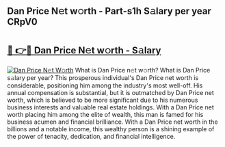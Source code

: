 ## Dan Price N𝚎t w𝚘rth - Part-s1h S𝚊lary per year CRpV0

# <h2><a href="http://gc18or5.nevu.top/?p=Dan+Price">🔗 👉🔴 Dan Price N𝚎t w𝚘rth - S𝚊lary</a></h2>

[![Dan Price N𝚎t W𝚘rth](https://i.imgur.com/Oavwk0R.jpeg)](http://gc18or5.nevu.top/?p=Dan+Price)
What is Dan Price n𝚎t w𝚘rth? What is Dan Price s𝚊lary per year?
This prosperous individual's Dan Price net worth is considerable, positioning him among the industry's most well-off. His annual compensation is substantial, but it is outmatched by Dan Price net worth, which is believed to be more significant due to his numerous business interests and valuable real estate holdings. With a Dan Price net worth placing him among the elite of wealth, this man is famed for his business acumen and financial brilliance. With a Dan Price net worth in the billions and a notable income, this wealthy person is a shining example of the power of tenacity, dedication, and financial intelligence.
